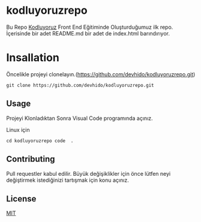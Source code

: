 # kodluyoruzrepo
Bu  Repo [Kodluyoruz]() Front End Eğitiminde Oluşturduğumuz ilk repo. İçerisinde bir adet README.md bir adet de index.html barındırıyor.


# Insallation
Öncelikle projeyi clonelayın.(https://github.com/devhido/kodluyoruzrepo.git)

`git clone https://github.com/devhido/kodluyoruzrepo.git`

## Usage
 Projeyi Klonladıktan Sonra Visual Code programında açınız.

Linux için

 `cd kodluyoruzrepo code  .`

 ## Contributing
  Pull requestler kabul edilir. Büyük değişiklikler için önce lütfen neyi değiştirmek istediğinizi tartışmak için konu açınız.

  ## License

  [MIT]()

